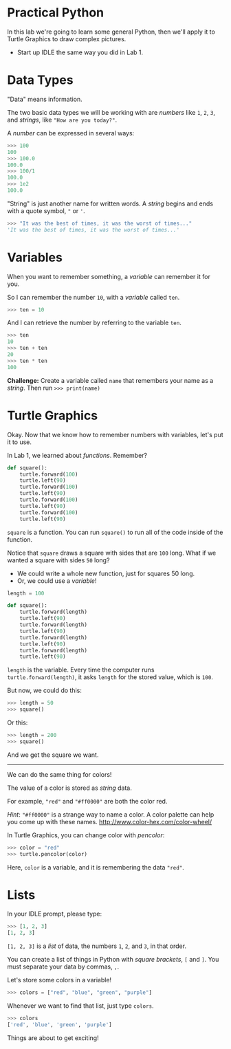 # Practical Python

In this lab we're going to learn some general Python,
then we'll apply it to Turtle Graphics to draw complex pictures.

* Start up IDLE the same way you did in Lab 1.

# Data Types

"Data" means information.

The two basic data types we will be working with are *numbers* like `1`, `2`, `3`,
and *strings*, like `"How are you today?"`.

A *number* can be expressed in several ways:
```python
>>> 100
100
>>> 100.0
100.0
>>> 100/1
100.0
>>> 1e2
100.0
```

"String" is just another name for written words.
A *string* begins and ends with a quote symbol, `"` or `'`.
```python
>>> "It was the best of times, it was the worst of times..."
'It was the best of times, it was the worst of times...'
```

# Variables

When you want to remember something, a *variable* can remember it for you.

So I can remember the number `10`, with a *variable* called `ten`.
```python
>>> ten = 10
```

And I can retrieve the number by referring to the variable `ten`.
```python
>>> ten
10
>>> ten + ten
20
>>> ten * ten
100
```

**Challenge:** Create a variable called `name` that remembers your name as a *string*.
Then run `>>> print(name)`

# Turtle Graphics

Okay. Now that we know how to remember numbers with variables, let's put it to use.

In Lab 1, we learned about *functions*. Remember?
```python
def square():
    turtle.forward(100)
    turtle.left(90)
    turtle.forward(100)
    turtle.left(90)
    turtle.forward(100)
    turtle.left(90)
    turtle.forward(100)
    turtle.left(90)
```

`square` is a function. You can run `square()` to run all of the code inside of the function.

Notice that `square` draws a square with sides that are `100` long.
What if we wanted a square with sides `50` long?

* We could write a whole new function, just for squares 50 long.
* Or, we could use a *variable*!

```python
length = 100

def square():
    turtle.forward(length)
    turtle.left(90)
    turtle.forward(length)
    turtle.left(90)
    turtle.forward(length)
    turtle.left(90)
    turtle.forward(length)
    turtle.left(90)
```

`length` is the variable. Every time the computer runs `turtle.forward(length)`,
it asks `length` for the stored value, which is `100`.

But now, we could do this:

```python
>>> length = 50
>>> square()
```

Or this:

```python
>>> length = 200
>>> square()
```

And we get the square we want.

---

We can do the same thing for colors!

The value of a color is stored as *string* data.

For example, `"red"` and `"#ff0000"` are both the color red.

*Hint*: `"#ff0000"` is a strange way to name a color.
A color palette can help you come up with these names.
http://www.color-hex.com/color-wheel/

In Turtle Graphics, you can change color with *pencolor*:
```python
>>> color = "red"
>>> turtle.pencolor(color)
```

Here, `color` is a variable, and it is remembering the data `"red"`.

# Lists

In your IDLE prompt, please type:
```python
>>> [1, 2, 3]
[1, 2, 3]
```

`[1, 2, 3]` is a *list* of data, the numbers `1`, `2`, and `3`, in that order.

You can create a list of things in Python with *square brackets*, `[` and `]`.
You must separate your data by commas, `,`.

Let's store some colors in a variable!
```python
>>> colors = ["red", "blue", "green", "purple"]
```

Whenever we want to find that list, just type `colors`.
```python
>>> colors
['red', 'blue', 'green', 'purple']
```

Things are about to get exciting!

